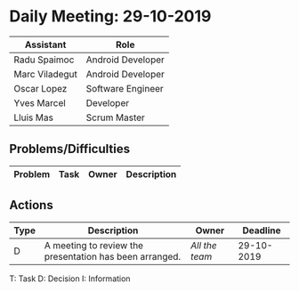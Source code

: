 # Daily Meeting: 29-10-2019

| Assistant  | Role  |  
|---|---|
| Radu Spaimoc  | Android Developer  |   
| Marc Viladegut  | Android Developer  |   
| Oscar Lopez |  Software Engineer |  
| Yves Marcel | Developer |
| Lluis Mas |  Scrum Master |  

## Problems/Difficulties
| Problem  | Task  | Owner | Description |
|---|---|---|---|


## Actions
| Type  | Description  | Owner | Deadline |
|---|---|---|---|
| D | A meeting to review the presentation has been arranged. | _All the team_ | 29-10-2019 |

T: Task
D: Decision
I: Information
